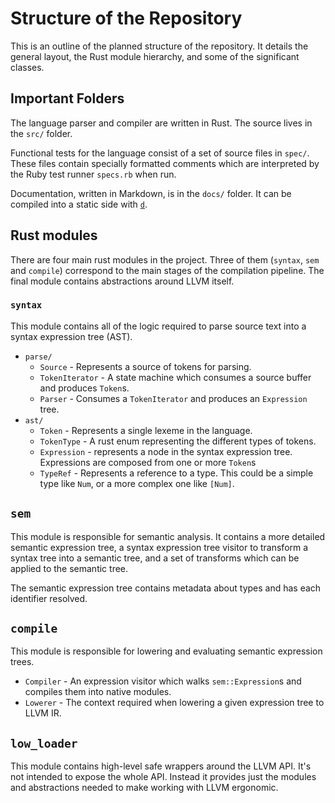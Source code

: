 # Structure of the Repository

This is an outline of the planned structure of the repository. It details the general layout, the Rust module hierarchy,  and some of the significant classes.

## Important Folders

The language parser and compiler are written in Rust. The source lives in the `src/` folder.

Functional tests for the language consist of a set of source files in `spec/`. These files contain specially formatted comments which are interpreted by the Ruby test runner `specs.rb` when run.

Documentation, written in Markdown, is in the `docs/` folder. It can be compiled into a static side with [`d`](https://github.com/sjl/d).

## Rust modules

There are four main rust modules in the project. Three of them (`syntax`, `sem` and `compile`) correspond to the main stages of the compilation pipeline. The final module contains abstractions around LLVM itself.

### `syntax`

This module contains all of the logic required to parse source text into a syntax expression tree (AST).

* `parse/`
	* `Source` - Represents a source of tokens for parsing.
	* `TokenIterator` - A state machine which consumes a source buffer and produces `Token`s.
	* `Parser` - Consumes a `TokenIterator` and produces an `Expression` tree.
* `ast/`
	* `Token` - Represents a single lexeme in the language.
	* `TokenType` - A rust enum representing the different types of tokens.
	* `Expression` - represents a node in the syntax expression tree. Expressions are composed from one or more `Token`s
	* `TypeRef` - Represents a reference to a type. This could be a simple type like `Num`, or a more complex one like `[Num]`.

## `sem`

This module is responsible for semantic analysis. It contains a more detailed semantic expression tree, a syntax expression tree visitor to transform a syntax tree into a semantic tree, and a set of transforms which can be applied to the semantic tree.

The semantic expression tree contains metadata about types and has each identifier resolved.

## `compile`

This module is responsible for lowering and evaluating semantic expression trees.

* `Compiler` - An expression visitor which walks `sem::Expression`s and compiles them into native modules.
* `Lowerer` - The context required when lowering a given expression tree to LLVM IR.

## `low_loader`

This module contains high-level safe wrappers around the LLVM API. It's not intended to expose the whole API. Instead it provides just the modules and abstractions needed to make working with LLVM ergonomic.